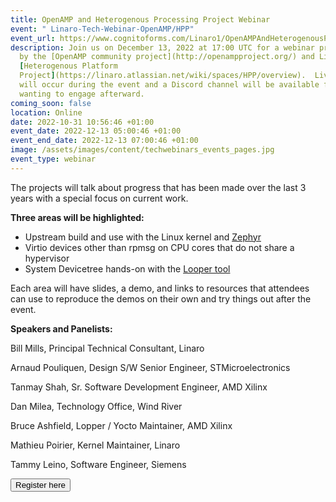 ```yaml
---
title: OpenAMP and Heterogenous Processing Project Webinar
event: " Linaro-Tech-Webinar-OpenAMP/HPP"
event_url: https://www.cognitoforms.com/Linaro1/OpenAMPAndHeterogenousProcessingProjectWebinar
description: Join us on December 13, 2022 at 17:00 UTC for a webinar presented
  by the [OpenAMP community project](http://openampproject.org/) and Linaro’s
  [Heterogenous Platform
  Project](https://linaro.atlassian.net/wiki/spaces/HPP/overview).  Live Q&A
  will occur during the event and a Discord channel will be available for people
  wanting to engage afterward.
coming_soon: false
location: Online
date: 2022-10-31 10:56:46 +01:00
event_date: 2022-12-13 05:00:46 +01:00
event_end_date: 2022-12-13 07:00:46 +01:00
image: /assets/images/content/techwebinars_events_pages.jpg
event_type: webinar
---
```

The projects will talk about progress that has been made over the last 3 years with a special focus on current work.  

**Three areas will be highlighted:**

* Upstream build and use with the Linux kernel and [Zephyr](https://www.zephyrproject.org/)
* Virtio devices other than rpmsg on CPU cores that do not share a hypervisor
* System Devicetree hands-on with the [Looper tool](https://github.com/devicetree-org/lopper)

Each area will have slides, a demo, and links to resources that attendees can use to reproduce the demos on their own and try things out after the event.  

**Speakers and Panelists:**

Bill Mills, Principal Technical Consultant, Linaro

Arnaud Pouliquen, Design S/W Senior Engineer, STMicroelectronics

Tanmay Shah, Sr. Software Development Engineer, AMD Xilinx

Dan Milea, Technology Office, Wind River

Bruce Ashfield, Lopper / Yocto Maintainer, AMD Xilinx

Mathieu Poirier, Kernel Maintainer, Linaro

Tammy Leino, Software Engineer, Siemens



<form action="https://www.cognitoforms.com/Linaro1/OpenAMPAndHeterogenousProcessingProjectWebinar">

<button type="submit">Register here</button>

</form>